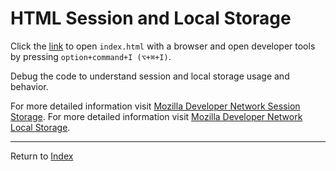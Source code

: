 # HTML Session and Local Storage

Click the [link](index.html) to open `index.html` with a browser and open developer tools by pressing `option+command+I (⌥+⌘+I)`.

Debug the code to understand session and local storage usage and behavior.

For more detailed information visit [Mozilla Developer Network Session Storage](https://developer.mozilla.org/en-US/docs/Web/API/Window/sessionStorage).
For more detailed information visit [Mozilla Developer Network Local Storage](https://developer.mozilla.org/en-US/docs/Web/API/Window/localStorage).

---
Return to [Index](../../README.md)